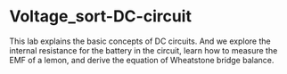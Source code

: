 # Voltage_sort-DC-circuit
This lab explains the basic concepts of DC circuits. And we explore the internal resistance for the battery in the circuit, learn how to measure the EMF of a lemon, and derive the equation of Wheatstone bridge balance. 
